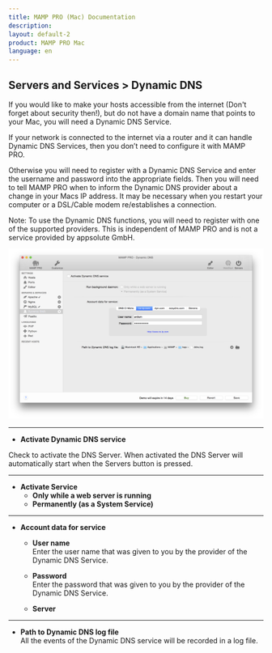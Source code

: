 ```yaml
---
title: MAMP PRO (Mac) Documentation
description: 
layout: default-2
product: MAMP PRO Mac
language: en
---
```


## Servers and Services > Dynamic DNS

If you would like to make your hosts accessible from the internet (Don't forget about security then!), but do not have a domain name that points to your Mac, you will need a Dynamic DNS Service. 

If your network is connected to the internet via a router and it can handle Dynamic DNS Services, then you don’t need to configure it with MAMP PRO. 

Otherwise you will need to register with a Dynamic DNS Service and enter the username and password into the appropriate fields. Then you will need to tell MAMP PRO when to inform the Dynamic DNS provider about a change in your Macs IP address. It may be necessary when you restart your computer or a DSL/Cable modem re/establishes a connection.

<div class="alert" role="alert">
Note: To use the Dynamic DNS functions, you will need to register with one of the supported providers. This is independent of MAMP PRO and is not a service provided by appsolute GmbH.
</div>

![MAMP](dynDNS.png)

---

*  **Activate Dynamic DNS service**  

Check to activate the DNS Server. When activated the DNS Server will automatically start when the Servers button is pressed.

---

*  **Activate Service**  
    *  **Only while a web server is running**  
    *  **Permanently (as a System Service)**  

---

*  **Account data for service**  

    *  **User name**  
       Enter the user name that was given to you by the provider of the Dynamic DNS Service.  

    *  **Password**  
       Enter the password that was given to you by the provider of the Dynamic DNS Service.  
       
    *  **Server**  

---

*  **Path to Dynamic DNS log file**  
   All the events of the Dynamic DNS service will be recorded in a log file.
